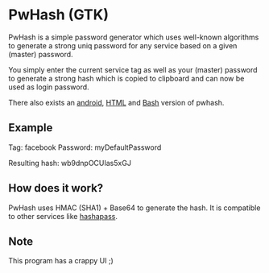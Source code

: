 PwHash (GTK)
=============

PwHash is a simple password generator which uses well-known algorithms
to generate a strong uniq password for any service based on a given (master) password.

You simply enter the current service tag as well as your (master) password to generate a strong hash
which is copied to clipboard and can now be used as login password.

There also exists an [android](https://github.com/MarkusHarmsen/pwhash-android),  [HTML](https://github.com/MarkusHarmsen/pwhash-html) and [Bash](https://github.com/MarkusHarmsen/pwhash-bash) version of pwhash.

Example
------------
Tag: facebook
Password: myDefaultPassword

Resulting hash: wb9dnpOCUIas5xGJ


How does it work?
------------
PwHash uses HMAC (SHA1) + Base64 to generate the hash.
It is compatible to other services like [hashapass](http://hashapass.com/).


Note
------------
This program has a crappy UI ;)
